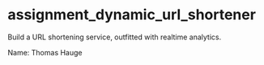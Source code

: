 # assignment_dynamic_url_shortener
Build a URL shortening service, outfitted with realtime analytics.

Name: Thomas Hauge
